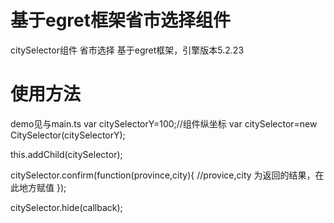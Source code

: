 ﻿# 基于egret框架省市选择组件
citySelector组件
省市选择
基于egret框架，引擎版本5.2.23

# 使用方法
demo见与main.ts
var citySelectorY=100;//组件纵坐标
var citySelector=new CitySelector(citySelectorY);
            
this.addChild(citySelector);

citySelector.confirm(function(province,city){
	//provice,city 为返回的结果，在此地方赋值
});
            
citySelector.hide(callback);

